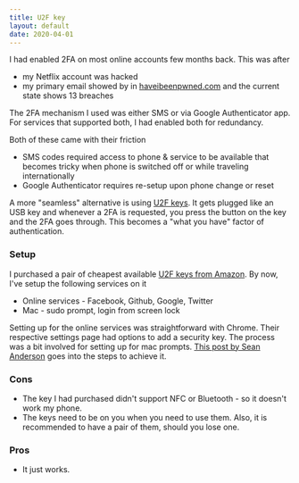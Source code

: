 ```yaml
---
title: U2F key
layout: default
date: 2020-04-01
---
```


I had enabled 2FA on most online accounts few months back. This was after
- my Netflix account was hacked
- my primary email showed by in [haveibeenpwned.com](//haveibeenpwned.com) and the current state shows 13 breaches

The 2FA mechanism I used was either SMS or via Google Authenticator app. For services that supported both, I had enabled both for redundancy.

Both of these came with their friction
- SMS codes required access to phone & service to be available that becomes tricky when phone is switched off or while traveling internationally
- Google Authenticator requires re-setup upon phone change or reset

A more "seamless" alternative is using [U2F keys](https://www.yubico.com/solutions/fido-u2f/). It gets plugged like an USB key and whenever a 2FA is requested, you press the button on the key and the 2FA goes through. This becomes a "what you have" factor of authentication.


### Setup
I purchased a pair of cheapest available [U2F keys from Amazon](https://amzn.to/2GohVxY). By now, I've setup the following services on it
- Online services - Facebook, Github, Google, Twitter
- Mac - sudo prompt, login from screen lock

Setting up for the online services was straightforward with Chrome. Their respective settings page had options to add a security key. The process was a bit involved for setting up for mac prompts. [This post by Sean Anderson](https://microamps.gibsjose.com/u2f-authentication-on-os-x/) goes into the steps to achieve it.

### Cons
- The key I had purchased didn't support NFC or Bluetooth - so it doesn't work my phone.
- The keys need to be on you when you need to use them. Also, it is recommended to have a pair of them, should you lose one.

### Pros
- It just works.
